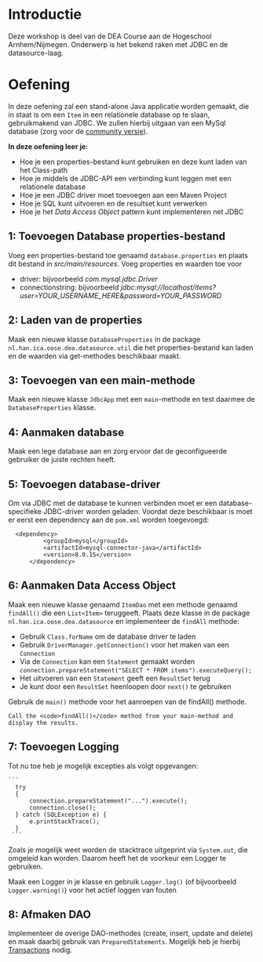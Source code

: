 # Introductie
Deze workshop is deel van de DEA Course aan de Hogeschool Arnhem/Nijmegen. 
Onderwerp is het bekend raken met JDBC en de datasource-laag.

# Oefening

In deze oefening zal een stand-alone Java applicatie worden gemaakt, die in staat is om
een `Item` in een relationele database op te slaan, gebruikmakend van JDBC.
We zullen hierbij uitgaan van een MySql database (zorg voor de [community versie](https://dev.mysql.com/downloads/)).

**In deze oefening leer je:**

* Hoe je een properties-bestand kunt gebruiken en deze kunt laden van het Class-path
* Hoe je middels de JDBC-API een verbinding kunt leggen met een relationele database
* Hoe je een JDBC driver moet toevoegen aan een Maven Project
* Hoe je SQL kunt uitvoeren en de resultset kunt verwerken
* Hoe je het *Data Access Object* pattern kunt implementeren net JDBC

## 1: Toevoegen Database properties-bestand
Voeg een properties-bestand toe genaamd `database.properties` en plaats dit bestand in *src/main/resources*.
Voeg properties en waarden toe voor
* driver: bijvoorbeeld *com.mysql.jdbc.Driver*
* connectionstring: bijvoorbeeld *jdbc:mysql://localhost/items?user=YOUR_USERNAME_HERE&password=YOUR_PASSWORD*

## 2: Laden van de properties
Maak een nieuwe klasse `DatabaseProperties` in de package `nl.han.ica.oose.dea.datasource.util` die 
het properties-bestand kan laden en de waarden via get-methodes beschikbaar maakt.

## 3: Toevoegen van een main-methode
Maak een nieuwe klasse `JdbcApp` met een `main`-methode en test daarmee de `DatabaseProperties` klasse.

## 4: Aanmaken database
Maak een lege database aan en zorg ervoor dat de geconfigueerde gebruiker de juiste rechten heeft.

## 5: Toevoegen database-driver 
Om via JDBC met de database te kunnen verbinden moet er een database-specifieke JDBC-driver worden geladen.
Voordat deze beschikbaar is moet er eerst een dependency aan de `pom.xml` worden toegevoegd:

  ```
	<dependency>
            <groupId>mysql</groupId>
            <artifactId>mysql-connector-java</artifactId>
            <version>8.0.15</version>
        </dependency>

   ```
## 6: Aanmaken Data Access Object
Maak een nieuwe klasse genaamd `ItemDao` met een methode genaamd `findAll()` die een `List<Item>`
teruggeeft. Plaats deze klasse in de package `nl.han.ica.oose.dea.datasource` en implementeer de `findAll`
methode:

* Gebruik `Class.forName` om de database driver te laden
* Gebruik `DriverManager.getConnection()` voor het maken van een `Connection`
* Via de `Connection` kan een `Statement` gemaakt worden `connection.prepareStatement("SELECT * FROM items").executeQuery();`
* Het uitvoeren van een `Statement` geeft een `ResultSet` terug
* Je kunt door een `ResultSet` heenloopen door `next()` te gebruiken

Gebruik de `main()` methode voor het aanroepen van de findAll() methode.

	Call the <code>findAll()</code> method from your main-method and display the results.

## 7: Toevoegen Logging
Tot nu toe heb je mogelijk excepties als volgt opgevangen:

	```
	  try
	  {
	      connection.prepareStatement("...").execute();
	      connection.close();
	  } catch (SQLException e) {
	      e.printStackTrace();
	  }
	 ```

Zoals je mogelijk weet worden de stacktrace uitgeprint via `System.out`, die omgeleid kan worden.
Daarom heeft het de voorkeur een Logger te gebruiken.

Maak een Logger in je klasse en gebruik `Logger.log()` (of bijvoorbeeld `Logger.warning()`) voor het actief
loggen van fouten

## 8: Afmaken DAO
Implementeer de overige DAO-methodes (create, insert, update and delete) en maak daarbij gebruik van
`PreparedStatements`. Mogelijk heb je hierbij [Transactions](http://www.mkyong.com/jdbc/jdbc-transaction-example/) 
nodig.
